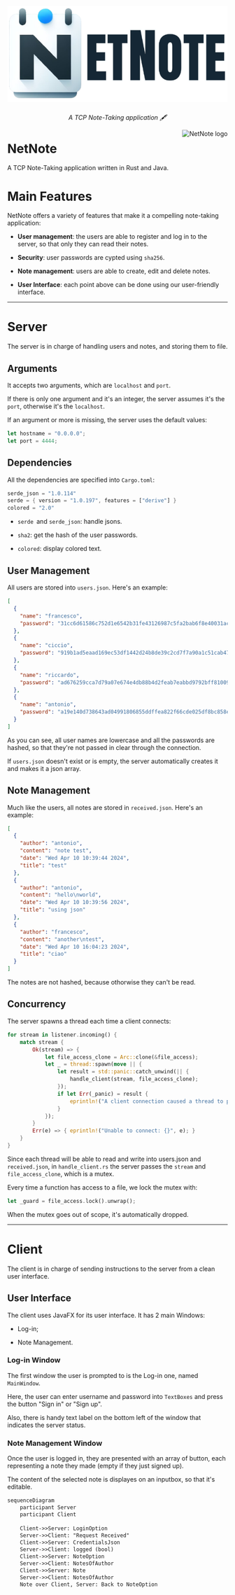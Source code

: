 <h1 align="center">
    <img src="./misc/banner.png">
</h1>

<p align="center">
  <i align="center">A TCP Note-Taking application 🖋</i>
</p>

<img src="https://github.com/RiccardoSilvestri/UFS-02/blob/main/misc/banner.png" alt="NetNote logo" title="NetNite" align="right" height="60" />

# NetNote

A TCP Note-Taking application written in Rust and Java.

# Main Features

NetNote offers a variety of features that make it a compelling note-taking application:

- **User management**: the users are able to register and log in to the server, so that only they can read their notes.

- **Security**: user passwords are cypted using `sha256`.

- **Note management**: users are able to create, edit and delete notes.

- **User Interface**: each point above can be done using our user-friendly interface.

---

# Server

The server is in charge of handling users and notes, and storing them to file.

## Arguments

It accepts two arguments, which are `localhost` and `port`.

If there is only one argument and it's an integer, the server assumes it's the `port`, otherwise it's the `localhost`.

If an argument or more is missing, the server uses the default values:

```rust
let hostname = "0.0.0.0";
let port = 4444;
```

## Dependencies

All the dependencies are specified into `Cargo.toml`:

```rust
serde_json = "1.0.114"
serde = { version = "1.0.197", features = ["derive"] }
colored = "2.0"
```

- `serde `and `serde_json`: handle jsons.

- `sha2`: get the hash of the user passwords.

- `colored`: display colored text.

## User Management

All users are stored into `users.json`. Here's an example:

```json
[
  {
    "name": "francesco",
    "password": "31cc6d61586c752d1e6542b31fe43126987c5fa2bab6f8e40031ac0692217b25"
  },
  {
    "name": "ciccio",
    "password": "919b1ad5eaad169ec53df1442d24b8de39c2cd7f7a90a1c51cab4753b546480f"
  },
  {
    "name": "riccardo",
    "password": "ad676259cca7d79a07e674e4db88b4d2feab7eabbd9792bff810099dd7338c1"
  },
  {
    "name": "antonio",
    "password": "a19e140d738643ad04991806855ddffea822f66cde025df8bc858e0bab80e381"
  }
]
```

As you can see, all user names are lowercase and all the passwords are hashed, so that they're not passed in clear through the connection.

If `users.json` doesn't exist or is empty, the server automatically creates it and makes it a json array.

## Note Management

Much like the users, all notes are stored in `received.json`. Here's an example:

```json
[
  {
    "author": "antonio",
    "content": "note test",
    "date": "Wed Apr 10 10:39:44 2024",
    "title": "test"
  },
  {
    "author": "antonio",
    "content": "hello\nworld",
    "date": "Wed Apr 10 10:39:56 2024",
    "title": "using json"
  },
  {
    "author": "francesco",
    "content": "another\ntest",
    "date": "Wed Apr 10 16:04:23 2024",
    "title": "ciao"
  }
]
```

The notes are not hashed, because othorwise they can't be read.

## Concurrency

The server spawns a thread each time a client connects:

```rust
for stream in listener.incoming() {
    match stream {
        Ok(stream) => {
            let file_access_clone = Arc::clone(&file_access);
            let _ = thread::spawn(move || {
                let result = std::panic::catch_unwind(|| {
                    handle_client(stream, file_access_clone);
                });
                if let Err(_panic) = result {
                    eprintln!("A client connection caused a thread to panic.");
                }
            });
        }
        Err(e) => { eprintln!("Unable to connect: {}", e); }
    }
}
```

Since each thread will be able to read and write into users.json and `received.json`, in `handle_client.rs` the server passes the `stream` and `file_access_clone`, which is a mutex.

Every time a function has access to a file, we lock the mutex with:

```rust
let _guard = file_access.lock().unwrap();
```

When the mutex goes out of scope, it's automatically dropped.

---

# Client

The client is in charge of sending instructions to the server from a clean user interface.

## User Interface

The client uses JavaFX for its user interface. It has 2 main Windows:

- Log-in;

- Note Management.

### Log-in Window

The first window the user is prompted to is the Log-in one, named `MainWindow`.

Here, the user can enter username and password into `TextBoxes` and press the button "Sign in" or "Sign up".

Also, there is handy text label on the bottom left of the window that indicates the server status.

### Note Management Window

Once the user is logged in, they are presented with an array of button, each representing a note they made (empty if they just signed up).

The content of the selected note is displayes on an inputbox, so that it's editable.

```mermaid
sequenceDiagram
    participant Server
    participant Client

    Client->>Server: LoginOption
    Server->>Client: "Request Received"
    Client->>Server: CredentialsJson
    Server->>Client: logged (bool)
    Client->>Server: NoteOption
    Server->>Client: NotesOfAuthor
    Client->>Server: Note
    Server->>Client: NotesOfAuthor
    Note over Client, Server: Back to NoteOption
```
